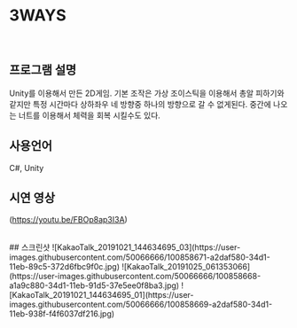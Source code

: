 # 3WAYS
</br>

## 프로그램 설명
Unity를 이용해서 만든 2D게임. 
기본 조작은 가상 조이스틱을 이용해서 총알 피하기와 같지만 특정 시간마다 상하좌우 네 방향중 하나의 방향으로 갈 수 없게된다. 
중간에 나오는 너트를 이용해서 체력을 회복 시킬수도 있다.
</br>
## 사용언어

C#, Unity
</br>
## 시연 영상
(https://youtu.be/FBOp8ap3I3A)


</br>
## 스크린샷
![KakaoTalk_20191021_144634695_03](https://user-images.githubusercontent.com/50066666/100858671-a2daf580-34d1-11eb-89c5-372d6fbc9f0c.jpg)
![KakaoTalk_20191025_061353066](https://user-images.githubusercontent.com/50066666/100858668-a1a9c880-34d1-11eb-91d5-37e5ee0f8ba3.jpg)
![KakaoTalk_20191021_144634695_01](https://user-images.githubusercontent.com/50066666/100858669-a2daf580-34d1-11eb-938f-f4f6037df216.jpg)

</br>

